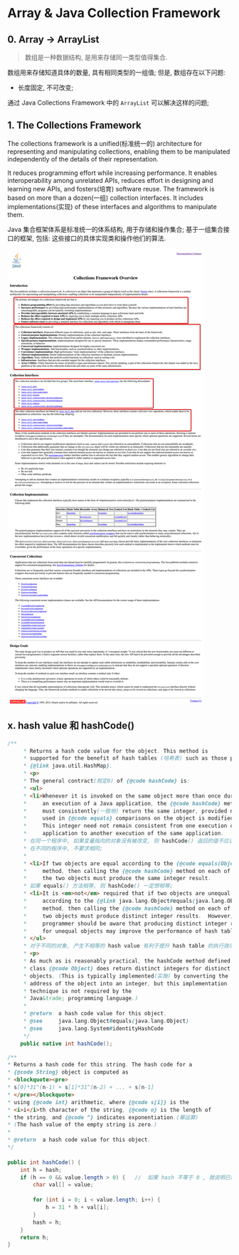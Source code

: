 # Array & Java Collection Framework


## 0. Array -> ArrayList
> 数组是一种数据结构, 是用来存储同一类型值得集合.

数组用来存储知道具体的数量, 具有相同类型的一组值; 但是, 数组存在以下问题:  
- 长度固定, 不可改变;

通过 Java Collections Framework 中的 `ArrayList` 可以解决这样的问题;



## 1. The Collections Framework 

The collections framework is a unified(标准统一的) architecture for representing and manipulating collections, enabling them to be manipulated independently of the details of their representation. 

It reduces programming effort while increasing performance. It enables interoperability among unrelated APIs, reduces effort in designing and learning new APIs, and fosters(培育) software reuse. The framework is based on more than a dozen(一组) collection interfaces. It includes implementations(实现) of these interfaces and algorithms to manipulate them.

Java 集合框架体系是标准统一的体系结构, 用于存储和操作集合; 基于一组集合接口的框架, 包括: 这些接口的具体实现类和操作他们的算法.

![the overview of java colleciotn framework](./resource/collectionframework.png)


## x. hash value 和 hashCode()

```java
/**
     * Returns a hash code value for the object. This method is
     * supported for the benefit of hash tables (哈希表) such as those provided by
     * {@link java.util.HashMap}.
     * <p>
     * The general contract(规定0) of {@code hashCode} is:
     * <ul>
     * <li>Whenever it is invoked on the same object more than once during
     *     an execution of a Java application, the {@code hashCode} method
     *     must consistently(一致地) return the same integer, provided no information
     *     used in {@code equals} comparisons on the object is modified.
     *     This integer need not remain consistent from one execution of an
     *     application to another execution of the same application.
     * 在同一个程序中, 如果变量指向的对象没有被改变, 则 hashCode() 返回的值不应该改变; 
     * 在不同的程序中, 不要求相同;
     * 
     * <li>If two objects are equal according to the {@code equals(Object)}
     *     method, then calling the {@code hashCode} method on each of
     *     the two objects must produce the same integer result.
     * 如果 equals() 方法相等, 则 hashCode() 一定想相等;
     * <li>It is <em>not</em> required that if two objects are unequal
     *     according to the {@link java.lang.Object#equals(java.lang.Object)}
     *     method, then calling the {@code hashCode} method on each of the
     *     two objects must produce distinct integer results.  However, the
     *     programmer should be aware that producing distinct integer results
     *     for unequal objects may improve the performance of hash tables.
     * </ul>
     * 对于不同的对象, 产生不相等的 hash value 有利于提升 hash table 的执行效率;
     * <p>
     * As much as is reasonably practical, the hashCode method defined by
     * class {@code Object} does return distinct integers for distinct
     * objects. (This is typically implemented(实施) by converting the internal
     * address of the object into an integer, but this implementation
     * technique is not required by the
     * Java&trade; programming language.)
     *
     * @return  a hash code value for this object.
     * @see     java.lang.Object#equals(java.lang.Object)
     * @see     java.lang.System#identityHashCode
     */
    public native int hashCode();
```





```java
/**
* Returns a hash code for this string. The hash code for a
* {@code String} object is computed as
* <blockquote><pre>
* s[0]*31^(n-1) + s[1]*31^(n-2) + ... + s[n-1]
* </pre></blockquote>
* using {@code int} arithmetic, where {@code s[i]} is the
* <i>i</i>th character of the string, {@code n} is the length of
* the string, and {@code ^} indicates exponentiation.(幂运算)
* (The hash value of the empty string is zero.)
*
* @return  a hash code value for this object.
*/

public int hashCode() {
    int h = hash;
    if (h == 0 && value.length > 0) {   //  如果 hash 不等于 0 , 就说明已经运算过了
        char val[] = value;

        for (int i = 0; i < value.length; i++) {
            h = 31 * h + val[i];
        }
        hash = h;
    }
    return h;
}
```

